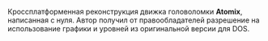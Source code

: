 Кроссплатформенная реконструкция движка головоломки **Atomix**, написанная с нуля. Автор получил от правообладателей разрешение на использование графики и уровней из оригинальной версии для DOS.